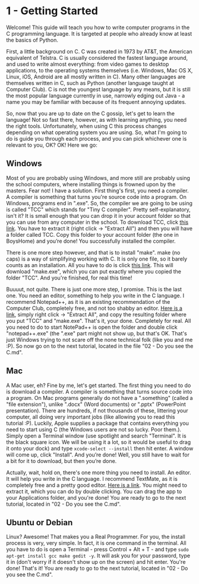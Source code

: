 # 1 - Getting Started

Welcome! This guide will teach you how to write computer programs in the C programming language. It is targeted at people who already know at least the basics of Python.

First, a little background on C. C was created in 1973 by AT&T, the American equivalent of Telstra. C is usually considered the fastest language around, and used to write almost everything: from video games to desktop applications, to the operating systems themselves (i.e. Windows, Mac OS X, Linux, iOS, Android are all mostly written in C). Many other languages are themselves written in C, such as Python (another language taught at Computer Club). C is not the youngest language by any means, but it is still the most popular language currently in use, narrowly edging out Java - a name you may be familiar with because of its frequent annoying updates.

So, now that you are up to date on the C gossip, let's get to learn the language! Not so fast there, however, as with learning anything, you need the right tools. Unfortunately, when using C this process changes depending on what operating system you are using. So, what I'm going to do is guide you through each process, and you can pick whichever one is relevant to you, OK? OK! Here we go:

## Windows
Most of you are probably using Windows, and more still are probably using the school computers, where installing things is frowned upon by the masters. Fear not! I have a solution. First thing's first, you need a compiler. A compiler is something that turns you're source code into a program. On Windows, programs end in ".exe". So, the compiler we are going to be using is called "TCC" which stands for "Tiny C compiler". Pretty self-explanatory, isn't it? It is small enough that you can drop it in your account folder so that you can use from any computer in the school. To download TCC, click [this link](https://github.com/sgscomputerclub/C-tutorial/raw/master/files/tcc-0.9.26-win32-bin.zip). You have to extract it (right click -> "Extract All") and then you will have a folder called TCC. Copy this folder to your account folder (the one in BoysHome) and you’re done! You successfully installed the compiler.

There is one more step however, and that is to install "make". make (no caps) is a way of simplifying working with C. It is only one file, so it barely counts as an installation. All you have to do is click [this link](https://github.com/sgscomputerclub/C-tutorial/raw/master/files/make.exe). This will download "make.exe", which you can put exactly where you copied the folder "TCC". And you're finished, for real this time! 

Buuuut, not quite. There is just one more step, I promise. This is the last one. You need an editor, something to help you write in the C language. I recommend Notepad++, as it is an existing recommendation of the Computer Club, completely free, and not too shabby an editor. [Here is a link](http://download.tuxfamily.org/notepadplus/6.7.3/npp.6.7.3.bin.zip), simply right click -> "Extract All", and copy the resulting folder where you put "TCC" and "make.exe". That's it, your done. Completely for real. All you need to do to start NotePad++ is open the folder and double click "notepad++.exe" (the ".exe" part might not show up, but that's OK. That's just Windows trying to not scare off the none technical folk (like you and me :P). So now go on to the next tutorial, located in the file "02 - Do you see the C.md".

## Mac
A Mac user, eh? Fine by me, let's get started. The first thing you need to do is download a compiler. A compiler is something that turns source code into a program. On Mac programs generally do not have a ".something" (called a "file extension"), unlike ".docx" (Word documents) or ".pptx" (PowerPoint presentation). There are hundreds, if not thousands of these, littering your computer, all doing very important jobs (like allowing you to read this tutorial :P). Luckily, Apple supplies a package that contains everything you need to start using C (the Windows users are not so lucky. Poor them.). Simply open a Terminal window (use spotlight and search "Terminal". It is the black square icon. We will be using it a lot, so it would be useful to drag it onto your dock) and type `xcode-select --install` then hit enter. A window will come up, click "Install". And you’re done! Well, you still have to wait for a bit for it to download, but then you’re done.

Actually, wait, hold on, there's one more thing you need to install. An editor. It will help you write in the C language. I recommend TextMate, as it is completely free and a pretty good editor. [Here is a link](https://api.textmate.org/downloads/release). You might need to extract it, which you can do by double clicking. You can drag the app to your Applications folder, and you're done! You are ready to go to the next tutorial, located in "02 - Do you see the C.md".

## Ubuntu or Debian
Linux? Awesome! That makes you a Real Programmer. For you, the install process is very, very simple. In fact, it is one command in the terminal. All you have to do is open a Terminal - press Control + Alt + T - and type `sudo apt-get install gcc make gedit -y`. It will ask you for your password, type it in (don't worry if it doesn't show up on the screen) and hit enter. You're done! That's it! You are ready to go to the next tutorial, located in "02 - Do you see the C.md".
